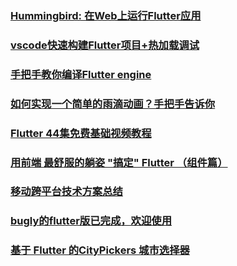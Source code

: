 ### [Hummingbird: 在Web上运行Flutter应用](https://juejin.im/post/5c07c3bbe51d451dee52bb75)
### [vscode快速构建Flutter项目+热加载调试](https://juejin.im/post/5c08b02e6fb9a049ec6addea)
### [手把手教你编译Flutter engine](https://juejin.im/post/5c24acd5f265da6164141236)
### [如何实现一个简单的雨滴动画？手把手告诉你](https://juejin.im/post/5c24a5acf265da613572a294)
### [Flutter 44集免费基础视频教程](https://juejin.im/post/5c452bac6fb9a049af6d919a)
### [用前端 最舒服的躺姿 "搞定" Flutter （组件篇）](https://juejin.im/post/5c41af466fb9a04a0e2d7d51)
### [移动跨平台技术方案总结](https://juejin.im/post/5c469f56e51d456e4138f911)
### [bugly的flutter版已完成，欢迎使用](https://juejin.im/post/5c45676c518825255008057f)
### [基于 Flutter 的CityPickers 城市选择器](https://juejin.im/post/5c642830e51d45016463781f)

